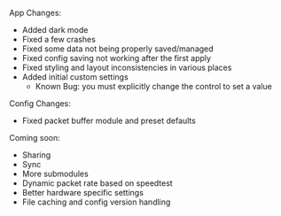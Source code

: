 App Changes:

* Added dark mode
* Fixed a few crashes
* Fixed some data not being properly saved/managed
* Fixed config saving not working after the first apply
* Fixed styling and layout inconsistencies in various places
* Added initial custom settings
  * Known Bug: you must explicitly change the control to set a value


Config Changes:
* Fixed packet buffer module and preset defaults


Coming soon:

* Sharing
* Sync
* More submodules
* Dynamic packet rate based on speedtest
* Better hardware specific settings
* File caching and config version handling
